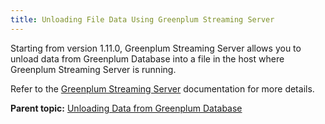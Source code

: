 ```yaml
---
title: Unloading File Data Using Greenplum Streaming Server
---
```


Starting from version 1.11.0, Greenplum Streaming Server allows you to unload data from Greenplum Database into a file in the host where Greenplum Streaming Server is running. 

Refer to the [Greenplum Streaming Server](https://docs.vmware.com/en/VMware-Greenplum-Streaming-Server/1.11/greenplum-streaming-server/file-unloading.html) documentation for more details.

**Parent topic:** [Unloading Data from Greenplum Database](../../load/topics/g-unloading-data-from-greenplum-database.html)
